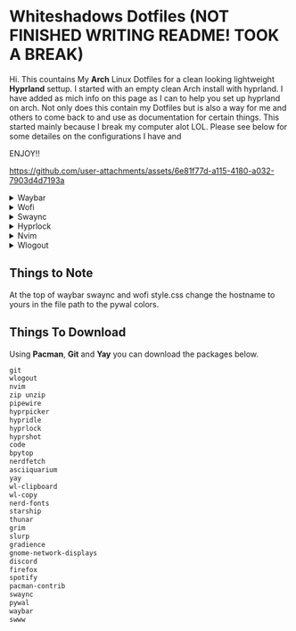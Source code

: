 # Whiteshadows Dotfiles (NOT FINISHED WRITING README! TOOK A BREAK)
Hi. This countains My **Arch** Linux Dotfiles for a clean looking lightweight **Hyprland** settup. I started with an empty clean Arch install with hyprland. I have added as mich info on this page as I can to help you set up hyprland on arch. Not only does this contain my Dotfiles but is also a way for me and others to come back to and use as documentation for certain things. This started mainly because I break my computer alot LOL. Please see below for some detailes on the configurations I have and 

ENJOY!!

https://github.com/user-attachments/assets/6e81f77d-a115-4180-a032-7903d4d7193a




<details>
  <summary>Waybar</summary>
  
  ![Waybar Screenshot](https://github.com/user-attachments/assets/10bbbd4b-08f3-475b-900d-ed6387c7f976)
  ![2025-01-04-030026_hyprshot](https://github.com/user-attachments/assets/31668572-b35d-4acb-8525-8cb0e5669101)
  ![2025-01-04-030055_hyprshot](https://github.com/user-attachments/assets/6d8b334b-6b9d-4d0c-b208-dbd52f262d1d)


</details>


<details>
  <summary>Wofi</summary>
  <img src="https://github.com/user-attachments/assets/ee3cddb2-3a8f-441c-bbb3-ef7970fe5836" width = "40%">

</details>

<details>
  <summary>Swaync</summary>
  <img src="https://github.com/user-attachments/assets/aa98078f-6a12-43ed-98c2-e73382523ba7" width = "40%">

</details>

<details>
  <summary>Hyprlock</summary>
  <img src="https://github.com/user-attachments/assets/4b0b89b2-b2bc-4078-9dfb-f68ae0dd8169" width = "60%">

</details>

<details>
  <summary>Nvim</summary>
  <img src="https://github.com/user-attachments/assets/31bace86-a486-4b96-9fa9-9369d2dfd99c" width = "60%">
</details>

<details>
  <summary>Wlogout</summary>
  <img src="https://github.com/user-attachments/assets/414e835d-0dce-44ff-9442-8245b86ba592" width = "60%">

</details>











## Things to Note
At the top of waybar swaync and wofi style.css change the hostname to yours in the file path to the pywal colors.




## Things To Download
Using **Pacman**, **Git** and **Yay** you can download the packages below.
```txt
git
wlogout
nvim
zip unzip
pipewire
hyprpicker
hypridle
hyprlock
hyprshot
code
bpytop
nerdfetch
asciiquarium
yay
wl-clipboard
wl-copy
nerd-fonts
starship
thunar
grim
slurp
gradience
gnome-network-displays
discord
firefox
spotify
pacman-contrib
swaync
pywal
waybar
swww
```
